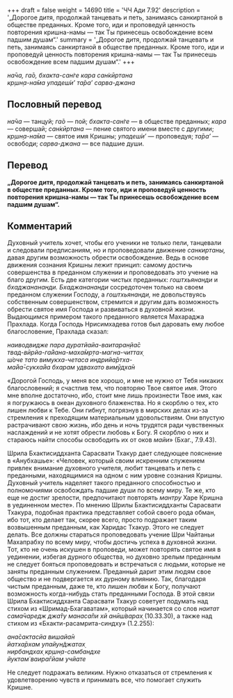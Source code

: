 +++
draft = false
weight = 14690
title = 'ЧЧ Ади 7.92'
description = '„Дорогое дитя, продолжай танцевать и петь, занимаясь санкиртаной в обществе преданных. Кроме того, иди и проповедуй ценность повторения кришна-намы — так Ты принесешь освобождение всем падшим душам“.'
summary = '„Дорогое дитя, продолжай танцевать и петь, занимаясь санкиртаной в обществе преданных. Кроме того, иди и проповедуй ценность повторения кришна-намы — так Ты принесешь освобождение всем падшим душам“.'
+++

_на̄ча, га̄о, бхакта-сан̇ге кара сан̇кӣртана  
кр̣шн̣а-на̄ма упадеш́и’ та̄ра’ сарва-джана_

## Пословный перевод

_на̄ча_ — танцуй; _га̄о_ — пой; _бхакта_\-_сан̇ге_ — в обществе преданных; _кара_ — совершай; _сан̇кӣртана_ — пение святого имени вместе с другими; _кр̣шн̣а_\-_на̄ма_ — святое имя Кришны; _упадеш́и’_ — проповедуя; _та̄ра’_ — освободи; _сарва_\-_джана_ — все падшие души.

## Перевод

**„Дорогое дитя, продолжай танцевать и петь, занимаясь санкиртаной в обществе преданных. Кроме того, иди и проповедуй ценность повторения кришна-намы — так Ты принесешь освобождение всем падшим душам“.**

## Комментарий

Духовный учитель хочет, чтобы его ученики не только пели, танцевали и следовали предписаниям, но и проповедовали движение _санкиртаны,_ давая другим возможность обрести освобождение. Ведь в основе движения сознания Кришны лежит принцип: самому достичь совершенства в преданном служении и проповедовать это учение на благо другим. Есть две категории чистых преданных: _гоштхьянанди_ и _бхаджанананди. Бхаджанананди_ сосредоточен только на своем преданном служении Господу, а _гоштхьянанди,_ не довольствуясь собственным совершенством, стремится и другим дать возможность обрести святое имя Господа и развиваться в духовной жизни. Выдающимся примером такого преданного является Махараджа Прахлада. Когда Господь Нрисимхадева готов был даровать ему любое благословение, Прахлада сказал:

_наиводвидже пара дуратйайа-ваитаран̣йа̄с  
твад-вӣрйа-га̄йана-маха̄мр̣та-магна-читтах̣  
ш́оче тато вимукха-четаса индрийа̄ртха-  
ма̄йа̄-сукха̄йа бхарам удвахато вимӯд̣ха̄н_

«Дорогой Господь, у меня все хорошо, и мне не нужно от Тебя никаких благословений; я счастлив тем, что повторяю Твое святое имя. Этого мне вполне достаточно, ибо, стоит мне лишь произнести Твое имя, как я погружаюсь в океан духовного блаженства. Но я скорблю о тех, кто лишен любви к Тебе. Они гибнут, погрязнув в мирских делах из-за стремления к преходящим материальным удовольствиям. Они впустую растрачивают свою жизнь, ибо день и ночь трудятся ради чувственных наслаждений и не хотят обрести любовь к Богу. Я скорблю о них и стараюсь найти способы освободить их от оков _майи_» (Бхаг., 7.9.43).

Шрила Бхактисиддханта Сарасвати Тхакур дает следующее пояснение в «Анубхашье»: «Человек, который своим искренним служением привлек внимание духовного учителя, любит танцевать и петь с преданными, находящимися на одном с ним уровне сознания Кришны. Духовный учитель наделяет такого преданного способностью и полномочиями освобождать падшие души по всему миру. Те же, кто еще не достиг зрелости, предпочитают повторять _мантру_ Харе Кришна в уединенном месте». По мнению Шрилы Бхактисиддханты Сарасвати Тхакура, подобная практика представляет собой своего рода обман, ибо тот, кто делает так, скорее всего, просто подражает таким возвышенным преданным, как Харидас Тхакур. Этого не следует делать. Все должны стараться проповедовать учение Шри Чайтаньи Махапрабху по всему миру, чтобы достичь успеха в духовной жизни. Тот, кто не очень искушен в проповеди, может повторять святое имя в уединении, избегая дурного общества, но духовно зрелым преданным не следует бояться проповедовать и встречаться с людьми, которые не заняты преданным служением. Преданный дарит этим людям свое общество и не подвергается их дурному влиянию. Так, благодаря чистым преданным, даже те, кто лишен любви к Богу, получают возможность когда-нибудь стать преданными Господа. В этой связи Шрила Бхактисиддханта Сарасвати Тхакур советует подумать над стихом из «Шримад-Бхагаватам», который начинается со слов _наитат сама̄чаредж джа̄ту манаса̄пи хй анӣш́варах̣_ (10.33.30), а также над стихом из «Бхакти-расамрита-синдху» (1.2.255):

_ана̄сактасйа вишайа̄н  
йатха̄рхам упайун̃джатах̣  
нирбандхах̣ кр̣шн̣а-самбандхе  
йуктам̇ ваира̄гйам учйате_

Не следует подражать великим. Нужно отказаться от стремления к удовлетворению чувств и принимать все, что помогает служить Кришне.
